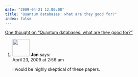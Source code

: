 ```yaml
---
date: "2009-04-21 12:00:00"
title: "Quantum databases: what are they good for?"
index: false
---
```


[One thought on &ldquo;Quantum databases: what are they good for?&rdquo;](/lemire/blog/2009/04-21-quantum-databases-what-are-they-good-for)

<ol class="comment-list">
<li id="comment-50876" class="comment even thread-even depth-1">
<div class="comment-author vcard">
<img alt src="https://secure.gravatar.com/avatar/8616f9fc7c781715dad69074ba8a1f16?s=56&#038;d=mm&#038;r=g" srcset="https://secure.gravatar.com/avatar/8616f9fc7c781715dad69074ba8a1f16?s=112&#038;d=mm&#038;r=g 2x" class="avatar avatar-56 photo" height="56" width="56" decoding="async" /> <b class="fn">Jon</b> <span class="says">says:</span> </div>
<div class="comment-metadata"><time datetime="2009-04-23T02:56:02+00:00">April 23, 2009 at 2:56 am</time></a> </div>
<div class="comment-content">
<p>I would be highly skeptical of these papers.</p>
</div>
</li>
</ol>
